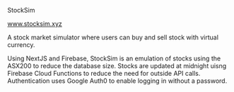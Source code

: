 StockSim

www.stocksim.xyz

A stock market simulator where users can buy and sell stock with virtual currency.

Using NextJS and Firebase, StockSim is an emulation of stocks using the ASX200 to reduce the database size. Stocks are updated at midnight uisng Firebase Cloud Functions to reduce the need for outside API calls. Authentication uses Google Auth0 to enable logging in without a password.
